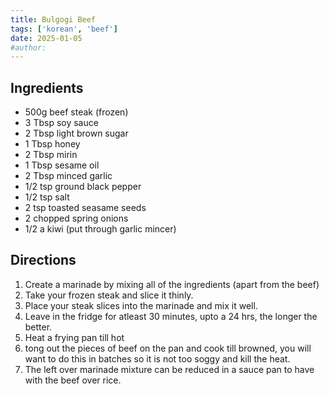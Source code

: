 ```yaml
---
title: Bulgogi Beef
tags: ['korean', 'beef']
date: 2025-01-05
#author:
---
```

<!-- - ⏲️ Prep time: 2 min
- 🍳 Cook time: 9 min
- 🍽️ Servings: 2 -->

## Ingredients
- 500g beef steak (frozen)
- 3 Tbsp soy sauce
- 2 Tbsp light brown sugar
- 1 Tbsp honey
- 2 Tbsp mirin
- 1 Tbsp sesame oil
- 2 Tbsp minced garlic
- 1/2 tsp ground black pepper
- 1/2 tsp salt
- 2 tsp toasted seasame seeds
- 2 chopped spring onions
- 1/2 a kiwi (put through garlic mincer)

## Directions
1. Create a marinade by mixing all of the ingredients (apart from the beef)
2. Take your frozen steak and slice it thinly.
3. Place your steak slices into the marinade and mix it well.
4. Leave in the fridge for atleast 30 minutes, upto a 24 hrs, the longer the better.
5. Heat a frying pan till hot
6. tong out the pieces of beef on the pan and cook till browned, you will want to do this in batches so it is not too soggy and kill the heat.
7. The left over marinade mixture can be reduced in a sauce pan to have with the beef over rice.